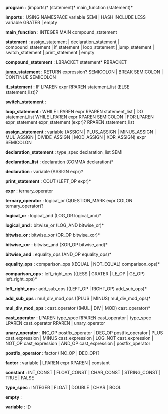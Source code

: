 **program**                 : (imports)* (statement)* main_function (statement)*

**imports**                 : USING NAMESPACE variable SEMI
                            | HASH INCLUDE LESS variable GRATER
                            | empty
    
**main_function**           : INTEGER MAIN compound_statement

**statement**               : assign_statement
                            | declaration_statement
                            | compound_statement
                            | if_statement
                            | loop_statement
                            | jump_statement
                            | switch_statement
                            | print_statement
                            | empty

**compound_statement**      : LBRACKET statement* RBRACKET

**jump_statement**          : RETURN expression? SEMICOLON
                            | BREAK SEMICOLON
                            | CONTINUE SEMICOLON

**if_statement**            : IF LPAREN expr RPAREN statement_list (ELSE statement_list)?

**switch_statement**        : 

**loop_statement**          : WHILE LPAREN expr RPAREN statement_list
                            | DO statement_list WHILE LPAREN expr RPAREN SEMICOLON
                            | FOR LPAREN expr_statement expr_statement (expr)? RPAREN statement_list

**assign_statement**        : variable (ASSIGN | PLUS_ASSIGN | MINUS_ASSIGN | MUL_ASSIGN | DIVIDE_ASSIGN | MOD_ASSIGN | XOR_ASSIGN) expr SEMICOLON

**declaration_statement**   : type_spec declaration_list SEMI

**declaration_list**        : declaration (COMMA declaration)*

**declaration**             : variable (ASSIGN expr)?

**print_statement**         : COUT (LEFT_OP expr)*

**expr**                    : ternary_operator

**ternary_operator**        : logical_or (QUESTION_MARK expr COLON ternary_operator)?

**logical_or**              : logical_and (LOG_OR logical_and)*

**logical_and**             : bitwise_or (LOG_AND bitwise_or)*

**bitwise_or**              : bitwise_xor (OR_OP bitwise_xor)*

**bitwise_xor**             : bitwise_and (XOR_OP bitwise_and)*

**bitwise_and**             : equality_ops (AND_OP equality_ops)*

**equality_ops**            : comparison_ops ((EQUAL | NOT_EQUAL) comparison_ops)*

**comparison_ops**          : left_right_ops ((LESS | GRATER | LE_OP | GE_OP) left_right_ops)*

**left_right_ops**          : add_sub_ops ((LEFT_OP | RIGHT_OP) add_sub_ops)*

**add_sub_ops**             : mul_div_mod_ops ((PLUS | MINUS) mul_div_mod_ops)*

**mul_div_mod_ops**         : cast_operator ((MUL | DIV | MOD) cast_operator)*

**cast_operator**           : LPAREN type_spec RPAREN cast_operator
                            | type_spec LPAREN cast_operator RPAREN
                            | unary_operator

**unary_operator**          : INC_OP postfix_operator
                            | DEC_OP postfix_operator
                            | PLUS cast_expression
                            | MINUS cast_expression
                            | LOG_NOT cast_expression
                            | NOT_OP cast_expression
                            | AND_OP cast_expression
                            | postfix_operator

**postfix_operator**        : factor (INC_OP | DEC_OP)?

**factor**                  : variable
                            | LPAREN expr RPAREN
                            | constant

**constant**                : INT_CONST
                            | FLOAT_CONST
                            | CHAR_CONST
                            | STRING_CONST
                            | TRUE
                            | FALSE

**type_spec**               : INTEGER | FLOAT | DOUBLE | CHAR | BOOL

**empty**                   :

**variable**                : ID
